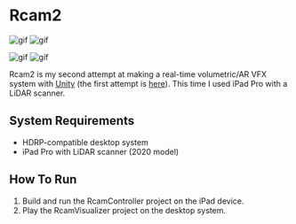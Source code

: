 Rcam2
=====

![gif](https://i.imgur.com/vdjkRG1.gif)
![gif](https://i.imgur.com/zUxXjbz.gif)

![gif](https://i.imgur.com/sqCRth4.gif)
![gif](https://i.imgur.com/t7tEp61.gif)

Rcam2 is my second attempt at making a real-time volumetric/AR VFX system with [Unity]
(the first attempt is [here]). This time I used iPad Pro with a LiDAR scanner.

[Unity]: https://unity.com/
[here]: https://github.com/keijiro/Rcam

System Requirements
-------------------

- HDRP-compatible desktop system
- iPad Pro with LiDAR scanner (2020 model)

How To Run
----------

1. Build and run the RcamController project on the iPad device.
1. Play the RcamVisualizer project on the desktop system.
